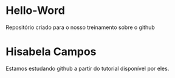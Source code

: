 # Hello-Word
Repositório criado para o nosso treinamento sobre o github

# Hisabela Campos
Estamos estudando github a partir do tutorial disponível por eles.

